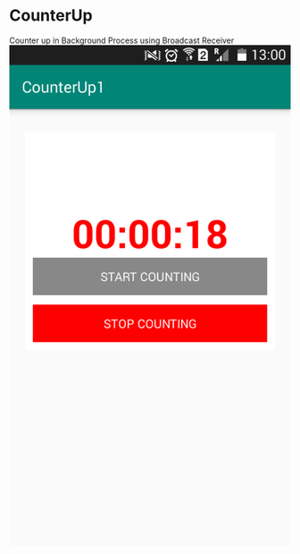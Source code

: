 # CounterUp
Counter up in Background Process using Broadcast Receiver <br>
<img src="/screenshots/Screenshot_2020-02-24-13-00-38.png" alt="counterUp">
